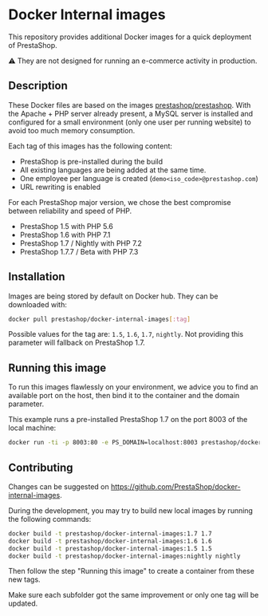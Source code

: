 # Docker Internal images

This repository provides additional Docker images for a quick deployment of PrestaShop.

:warning: They are not designed for running an e-commerce activity in production.

## Description

These Docker files are based on the images [prestashop/prestashop](https://hub.docker.com/r/prestashop/prestashop/).
With the Apache + PHP server already present, a MySQL server is installed and configured for a small environment (only one user per running website) to avoid too much memory consumption.

Each tag of this images has the following content:
* PrestaShop is pre-installed during the build
* All existing languages are being added at the same time.
* One employee per language is created (`demo<iso_code>@prestashop.com`)
* URL rewriting is enabled

For each PrestaShop major version, we chose the best compromise between reliability and speed of PHP.
* PrestaShop 1.5 with PHP 5.6
* PrestaShop 1.6 with PHP 7.1
* PrestaShop 1.7 / Nightly with PHP 7.2
* PrestaShop 1.7.7 / Beta with PHP 7.3

## Installation

Images are being stored by default on Docker hub. They can be downloaded with:

```bash
docker pull prestashop/docker-internal-images[:tag]
```

Possible values for the tag are: `1.5`, `1.6`, `1.7`, `nightly`. Not providing this parameter will fallback on PrestaShop 1.7.

## Running this image

To run this images flawlessly on your environment, we advice you to find an available port on the host, then bind it
to the container and the domain parameter.

This example runs a pre-installed PrestaShop 1.7 on the port 8003 of the local machine:

```bash
docker run -ti -p 8003:80 -e PS_DOMAIN=localhost:8003 prestashop/docker-internal-images:1.7
```
## Contributing

Changes can be suggested on https://github.com/PrestaShop/docker-internal-images.

During the development, you may try to build new local images by running the following commands:

```bash
docker build -t prestashop/docker-internal-images:1.7 1.7
docker build -t prestashop/docker-internal-images:1.6 1.6
docker build -t prestashop/docker-internal-images:1.5 1.5
docker build -t prestashop/docker-internal-images:nightly nightly
```

Then follow the step "Running this image" to create a container from these new tags.

Make sure each subfolder got the same improvement or only one tag will be updated.

